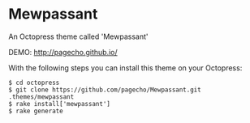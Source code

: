 Mewpassant
==========

An Octopress theme called 'Mewpassant'

DEMO: http://pagecho.github.io/

With the following steps you can install this theme on your Octopress:

```
$ cd octopress
$ git clone https://github.com/pagecho/Mewpassant.git .themes/mewpassant
$ rake install['mewpassant']
$ rake generate
```

